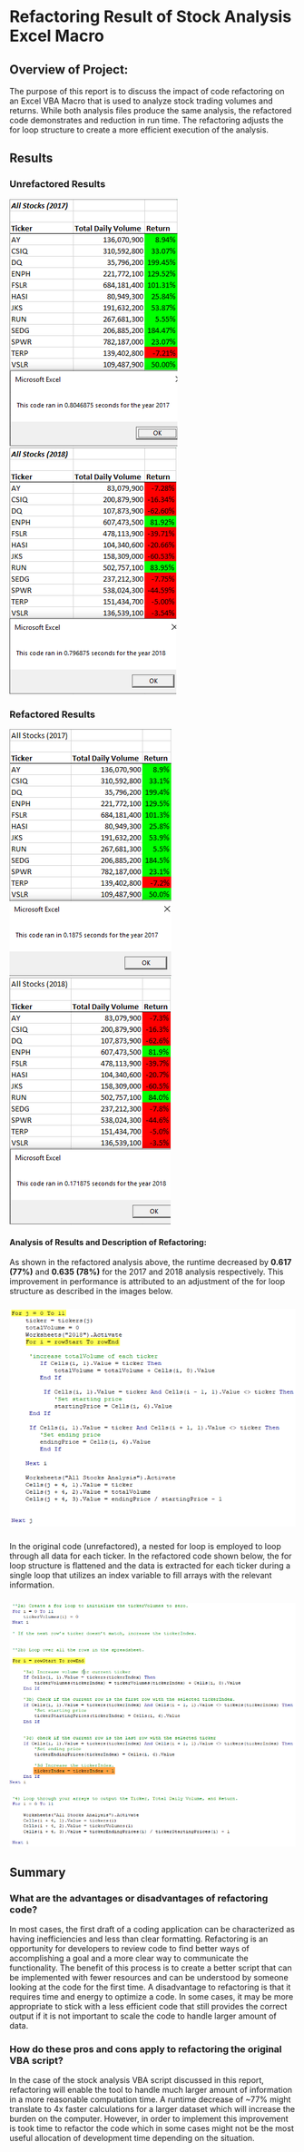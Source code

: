 # Refactoring Result of Stock Analysis Excel Macro

## **Overview of Project:** 
The purpose of this report is to discuss the impact of code refactoring on an Excel VBA Macro that is used to analyze stock trading volumes and returns. While both analysis files produce the same analysis, the refactored code demonstrates and reduction in run time. The refactoring adjusts the for loop structure to create a more efficient execution of the analysis.

## Results
### Unrefactored Results
![Unrefactored 2017 Analysis](https://github.com/zborglin/stock-analysis/blob/master/Resources/VBA_Challenge_2017_unrefactored.png)
![Unrefactored 2018 Analysis](https://github.com/zborglin/stock-analysis/blob/master/Resources/VBA_Challenge_2018_unrefactored.png)

### Refactored Results
![Refactored 2017 Analysis](https://github.com/zborglin/stock-analysis/blob/master/Resources/VBA_Challenge_2017.png)
![Refactored 2018 Analysis](https://github.com/zborglin/stock-analysis/blob/master/Resources/VBA_Challenge_2018.png)
#### **Analysis of Results and Description of Refactoring:** 
As shown in the refactored analysis above, the runtime decreased by **0.617 (77%)** and **0.635 (78%)** for the 2017 and 2018 analysis respectively. This improvement in performance is attributed to an adjustment of the for loop structure as described in the images below.
###
![Unrefactored Code](https://github.com/zborglin/stock-analysis/blob/master/Resources/Unrefactored_Code.png)
###
In the original code (unrefactored), a nested for loop is employed to loop through all data for each ticker. In the refactored code shown below, the for loop structure is flattened and the data is extracted for each ticker during a single loop that utilizes an index variable to fill arrays with the relevant information.
###
![Refactored Code](https://github.com/zborglin/stock-analysis/blob/master/Resources/Refactored_Code.png)

## Summary
### What are the advantages or disadvantages of refactoring code?
In most cases, the first draft of a coding application can be characterized as having inefficiencies and less than clear formatting. Refactoring is an opportunity for developers to review code to find better ways of accomplishing a goal and a more clear way to communicate the functionality. The benefit of this process is to create a better script that can be implemented with fewer resources and can be understood by someone looking at the code for the first time. A disadvantage to refactoring is that it requires time and energy to optimize a code. In some cases, it may be more appropriate to stick with a less efficient code that still provides the correct output if it is not important to scale the code to handle larger amount of data. 
 
### How do these pros and cons apply to refactoring the original VBA script?
In the case of the stock analysis VBA script discussed in this report, refactoring will enable the tool to handle much larger amount of information in a more reasonable computation time. A runtime decrease of ~77% might translate to 4x faster calculations for a larger dataset which will increase the burden on the computer. However, in order to implement this improvement is took time to refactor the code which in some cases might not be the most useful allocation of development time depending on the situation.
